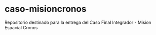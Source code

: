 # caso-misioncronos
Repositorio destinado para la entrega del Caso Final Integrador - Mision Espacial Cronos
